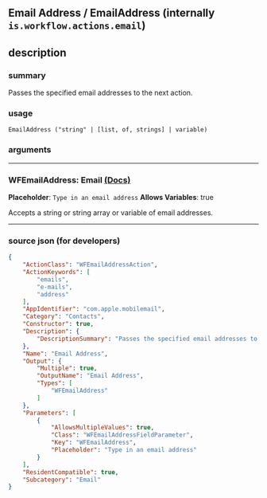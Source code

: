 
## Email Address / EmailAddress (internally `is.workflow.actions.email`)


## description

### summary

Passes the specified email addresses to the next action.


### usage
```
EmailAddress ("string" | [list, of, strings] | variable)
```

### arguments

---

### WFEmailAddress: Email [(Docs)](https://pfgithub.github.io/shortcutslang/gettingstarted#other-fields)
**Placeholder**: ```
		Type in an email address
		```
**Allows Variables**: true



Accepts a string or string array or variable of email addresses.

---

### source json (for developers)

```json
{
	"ActionClass": "WFEmailAddressAction",
	"ActionKeywords": [
		"emails",
		"e-mails",
		"address"
	],
	"AppIdentifier": "com.apple.mobilemail",
	"Category": "Contacts",
	"Constructor": true,
	"Description": {
		"DescriptionSummary": "Passes the specified email addresses to the next action."
	},
	"Name": "Email Address",
	"Output": {
		"Multiple": true,
		"OutputName": "Email Address",
		"Types": [
			"WFEmailAddress"
		]
	},
	"Parameters": [
		{
			"AllowsMultipleValues": true,
			"Class": "WFEmailAddressFieldParameter",
			"Key": "WFEmailAddress",
			"Placeholder": "Type in an email address"
		}
	],
	"ResidentCompatible": true,
	"Subcategory": "Email"
}
```
